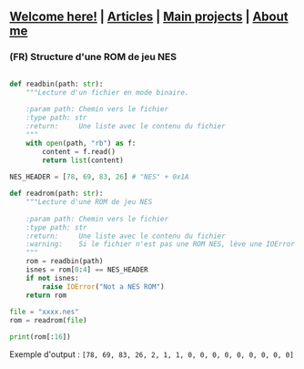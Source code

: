 ## [Welcome here!](https://vpenando.github.io) | [Articles](https://vpenando.github.io/articles.html) | [Main projects](https://vpenando.github.io/projects.html) | [About me](https://vpenando.github.io/about.html)

### (FR) Structure d'une ROM de jeu NES


```py

def readbin(path: str):
    """Lecture d'un fichier en mode binaire.
    
    :param path: Chemin vers le fichier
    :type path: str
    :return:     Une liste avec le contenu du fichier
    """
    with open(path, "rb") as f:
        content = f.read()
        return list(content)
	
NES_HEADER = [78, 69, 83, 26] # "NES" + 0x1A

def readrom(path: str):
    """Lecture d'une ROM de jeu NES
    
    :param path: Chemin vers le fichier
    :type path: str
    :return:     Une liste avec le contenu du fichier
    :warning:    Si le fichier n'est pas une ROM NES, lève une IOError
    """
    rom = readbin(path)
    isnes = rom[0:4] == NES_HEADER
    if not isnes:
    	raise IOError("Not a NES ROM")
    return rom
    
file = "xxxx.nes"
rom = readrom(file)

print(rom[:16])
```

Exemple d'output : `[78, 69, 83, 26, 2, 1, 1, 0, 0, 0, 0, 0, 0, 0, 0, 0]`
